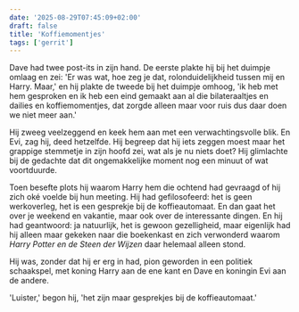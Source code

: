 ```yaml
---
date: '2025-08-29T07:45:09+02:00'
draft: false
title: 'Koffiemomentjes'
tags: ['gerrit']
---
```


Dave had twee post-its in zijn hand. De eerste plakte hij bij het duimpje omlaag en zei: 'Er was wat, hoe zeg je dat, rolonduidelijkheid tussen mij en Harry. Maar,' en hij plakte de tweede bij het duimpje omhoog, 'ik heb met hem gesproken en ik heb een eind gemaakt aan al die bilateraaltjes en dailies en koffiemomentjes, dat zorgde alleen maar voor ruis dus daar doen we niet meer aan.'

Hij zweeg veelzeggend en keek hem aan met een verwachtingsvolle blik. En Evi, zag hij, deed hetzelfde. Hij begreep dat hij iets zeggen moest maar het grappige stemmetje in zijn hoofd zei, wat als je nu niets doet? Hij glimlachte bij de gedachte dat dit ongemakkelijke moment nog een minuut of wat voortduurde.

Toen besefte plots hij waarom Harry hem die ochtend had gevraagd of hij zich oké voelde bij hun meeting. Hij had gefilosofeerd: het is geen werkoverleg, het is een gesprekje bij de koffieautomaat. En dan gaat het over je weekend en vakantie, maar ook over de interessante dingen. En hij had geantwoord: ja natuurlijk, het is gewoon gezelligheid, maar eigenlijk had hij alleen maar gekeken naar die boekenkast en zich verwonderd waarom *Harry Potter en de Steen der Wijzen* daar helemaal alleen stond.

Hij was, zonder dat hij er erg in had, pion geworden in een politiek schaakspel, met koning Harry aan de ene kant en Dave en koningin Evi aan de andere. 

'Luister,' begon hij, 'het zijn maar gesprekjes bij de koffieautomaat.'